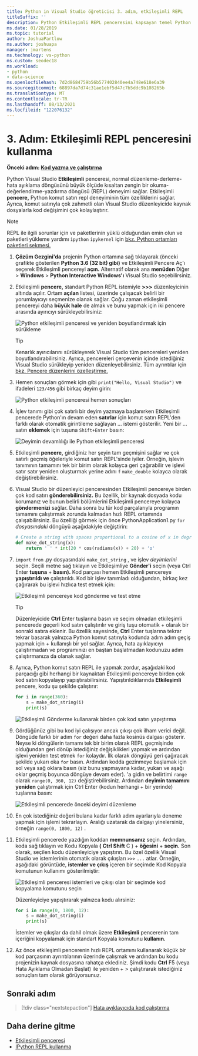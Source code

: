 ```yaml
---
title: Python in Visual Studio öğreticisi 3. adım, etkileşimli REPL
titleSuffix: ''
description: Python Etkileşimli REPL penceresini kapsayan temel Python Visual Studio adım 3. adım.
ms.date: 01/28/2019
ms.topic: tutorial
author: JoshuaPartlow
ms.author: joshuapa
manager: jmartens
ms.technology: vs-python
ms.custom: seodec18
ms.workload:
- python
- data-science
ms.openlocfilehash: 7d2d8684759b56b577402840ee4a748e618e6a39
ms.sourcegitcommit: 68897da7d74c31ae1ebf5d47c7b5ddc9b108265b
ms.translationtype: MT
ms.contentlocale: tr-TR
ms.lasthandoff: 08/13/2021
ms.locfileid: "122076132"
---
```

# <a name="step-3-use-the-interactive-repl-window"></a>3. Adım: Etkileşimli REPL penceresini kullanma

**Önceki adım: [Kod yazma ve çalıştırma](tutorial-working-with-python-in-visual-studio-step-02-writing-code.md)**

Python Visual Studio **Etkileşimli** penceresi, normal düzenleme-derleme-hata ayıklama döngüsünü büyük ölçüde kısaltan zengin bir okuma-değerlendirme-yazdırma döngüsü (REPL) deneyimi sağlar. Etkileşimli **pencere,** Python komut satırı repl deneyiminin tüm özelliklerini sağlar. Ayrıca, komut satırıyla çok zahmetli olan Visual Studio düzenleyicide kaynak dosyalarla kod değişimini çok kolaylaştırır.

> [!NOTE]
> REPL ile ilgili sorunlar için ve paketlerinin yüklü olduğundan emin olun ve paketleri yükleme yardımı `ipython` `ipykernel` için [bkz. Python ortamları paketleri sekmesi.](./python-environments-window-tab-reference.md#packages-tab)

1. **Çözüm Gezgini'da** projenin Python ortamına sağ tıklayarak (önceki grafikte gösterilen **Python 3.6 (32 bit) gibi)** ve Etkileşimli Pencere Aç'ı seçerek Etkileşimli pencereyi **açın.**  Alternatif olarak ana **menüden** Diğer  >  **Windows**  >  **Python Interactive Windows'ı** Visual Studio seçebilirsiniz.

1. Etkileşimli **pencere,** standart Python REPL istemiyle **>>>** düzenleyicinin altında açılır. Ortam **açılan** listesi, üzerinde çalışacak belirli bir yorumlayıcıyı seçmenize olanak sağlar. Çoğu zaman etkileşimli pencereyi daha **büyük hale** de almak ve bunu yapmak için iki pencere arasında ayırıcıyı sürükleyebilirsiniz:

    ![Python etkileşimli penceresi ve yeniden boyutlandırmak için sürükleme](media/vs-getting-started-python-11-interactive1b.png)

    > [!Tip]
    > Kenarlık ayırıcılarını sürükleyerek Visual Studio tüm pencereleri yeniden boyutlandırabilirsiniz. Ayrıca, pencereleri çerçevenin içinde istediğiniz Visual Studio sürükleyip yeniden düzenleyebilirsiniz. Tüm ayrıntılar için [bkz. Pencere düzenlerini özelleştirme.](../ide/customizing-window-layouts-in-visual-studio.md)

1. Hemen sonuçları görmek için gibi `print("Hello, Visual Studio")` ve ifadeleri `123/456` gibi birkaç deyim girin:

    ![Python etkileşimli penceresi hemen sonuçları](media/vs-getting-started-python-12-interactive2.png)

1. İşlev tanımı gibi çok satırlı bir deyim  yazmaya başlanırken Etkileşimli pencerede Python'ın devam eden **satırlar** için komut satırı REPL'den farklı olarak otomatik girintileme sağlayan ... istemi gösterilir. Yeni bir ... satırı **eklemek** için tuşuna `Shift+Enter` basın:

    ![Deyimin devamlılığı ile Python etkileşimli penceresi](media/vs-getting-started-python-13-interactive3.png)

1. Etkileşimli **pencere,** girdiğiniz her şeyin tam geçmişini sağlar ve çok satırlı geçmiş öğeleriyle komut satırı REPL'sinde iyiler. Örneğin, işlevin tanımının tamamını tek bir birim olarak kolayca geri çağırabilir ve işlevi satır satır yeniden oluşturmak yerine adını `f` `make_double` kolayca olarak değiştirebilirsiniz.

1. Visual Studio bir düzenleyici penceresinden Etkileşimli pencereye birden çok kod satırı **gönderebilirsiniz.** Bu özellik, bir kaynak dosyada kodu korumanız ve bunun belirli bölümlerini Etkileşimli pencereye kolayca **göndermenizi** sağlar. Daha sonra bu tür kod parçalarıyla programın tamamını çalıştırmak zorunda kalmadan hızlı REPL ortamında çalışabilirsiniz. Bu özelliği görmek için önce PythonApplication1.py `for` *dosyasındaki* döngüyü aşağıdakiyle değiştirin:

    ```python
    # Create a string with spaces proportional to a cosine of x in degrees
    def make_dot_string(x):
        return ' ' * int(20 * cos(radians(x)) + 20) + 'o'
    ```

1. `import` `from` .py dosyasındaki `make_dot_string` , ve işlev *deyimlerini* seçin. Seçili metne sağ tıklayın ve Etkileşimliye **Gönder'i** seçin (veya Ctrl Enter **tuşuna** + **basın).** Kod parçası hemen Etkileşimli pencereye **yapıştırıldı ve** çalıştırıldı. Kod bir işlev tanımladı olduğundan, birkaç kez çağırarak bu işlevi hızlıca test etmek için:

    ![Etkileşimli pencereye kod gönderme ve test etme](media/vs-getting-started-python-14-interactive4.png)

    > [!Tip]
    > Düzenleyicide **Ctrl** Enter tuşlarına basın ve seçim olmadan etkileşimli pencerede geçerli kod satırı çalıştırılır ve giriş tuşu otomatik +  olarak bir sonraki satıra  eklenir.  Bu özellik sayesinde, **Ctrl** Enter tuşlarına tekrar tekrar basarak yalnızca Python komut satırıyla kodunda adım adım geçiş yapmak için +  kullanışlı bir yol sağlar. Ayrıca, hata ayıklayıcıyı çalıştırmadan ve programınızı en baştan başlatmadan kodunuzu adım çalıştırmanıza da olanak sağlar.

1. Ayrıca, Python komut satırı REPL  ile yapmak zordur, aşağıdaki kod parçacığı gibi herhangi bir kaynaktan Etkileşimli pencereye birden çok kod satırı kopyalayıp yapıştırabilirsiniz. Yapıştırıldıklarında **Etkileşimli** pencere, kodu şu şekilde çalıştırır:

    ```python
    for i in range(360):
        s = make_dot_string(i)
        print(s)
    ```

    ![Etkileşimli Gönderme kullanarak birden çok kod satırı yapıştırma](media/vs-getting-started-python-15-interactive5.png)

1. Gördüğünüz gibi bu kod iyi çalışıyor ancak çıkışı çok ilham verici değil. Döngüde farklı bir adım `for` değeri daha fazla kosinüs dalgası gösterir. Neyse ki döngülerin tamamı tek bir birim olarak REPL geçmişinde olduğundan geri dönüp istediğiniz değişiklikleri yapmak ve ardından işlevi yeniden test etmek `for` kolaydır. İlk olarak döngüyü geri çağıracak şekilde yukarı oka `for` basın. Ardından kodda gezinmeye başlamak için sol veya sağ oklara basın (siz bunu yapmayana kadar, yukarı ve aşağı oklar geçmiş boyunca döngüye devam eder). 'a gidin ve belirtimi `range` olarak `range(0, 360, 12)` değiştirebilirsiniz. Ardından **deyimin tamamını yeniden** çalıştırmak için Ctrl Enter (kodun herhangi +  bir yerinde) tuşlarına basın:

    ![Etkileşimli pencerede önceki deyimi düzenleme](media/vs-getting-started-python-16-interactive6.png)

1. En çok istediğiniz değeri bulana kadar farklı adım ayarlarıyla deneme yapmak için işlemi tekrarlayın. Aralığı uzatarak da dalgayı yinelersiniz, örneğin `range(0, 1800, 12)` .

1. Etkileşimli pencerede yazdığın koddan **memnunsanız** seçin. Ardından, koda sağ tıklayın ve Kodu Kopyala **(** **Ctrl Shift** C ) + **öğesini** + **seçin.** Son olarak, seçilen kodu düzenleyiciye yapıştırın. Bu özel özellik Visual Studio ve istemlerinin otomatik olarak çıkışları `>>>` `...` atlar. Örneğin, aşağıdaki görüntüde, **istemler ve çıkış** içeren bir seçimde Kod Kopyala komutunun kullanımı gösterilmiştir:

    ![Etkileşimli penceresi istemleri ve çıkışı olan bir seçimde kod kopyalama komutunu seçin](media/vs-getting-started-python-17-interactive7.png)

    Düzenleyiciye yapıştırarak yalnızca kodu alırsiniz:

    ```python
    for i in range(0, 1800, 12):
        s = make_dot_string(i)
        print(s)
    ```

    İstemler ve çıkışlar da dahil olmak üzere **Etkileşimli** pencerenin tam içeriğini kopyalamak için standart Kopyala komutunu **kullanın.**

1. Az önce etkileşimli pencerenin hızlı REPL ortamını  kullanarak küçük bir kod parçasının ayrıntılarının üzerinde çalışmak ve ardından bu kodu projenizin kaynak dosyasına rahatça eklediniz. Şimdi kodu **Ctrl** F5 (veya Hata Ayıklama Olmadan Başlat) ile yeniden +    >  çalıştırarak istediğiniz sonuçları tam olarak görüyorsunuz.

## <a name="next-step"></a>Sonraki adım

> [!div class="nextstepaction"]
> [Hata ayıklayıcıda kod çalıştırma](tutorial-working-with-python-in-visual-studio-step-04-debugging.md)

## <a name="go-deeper"></a>Daha derine gitme

- [Etkileşimli penceresi](python-interactive-repl-in-visual-studio.md)
- [IPython REPL kullanma](interactive-repl-ipython.md)